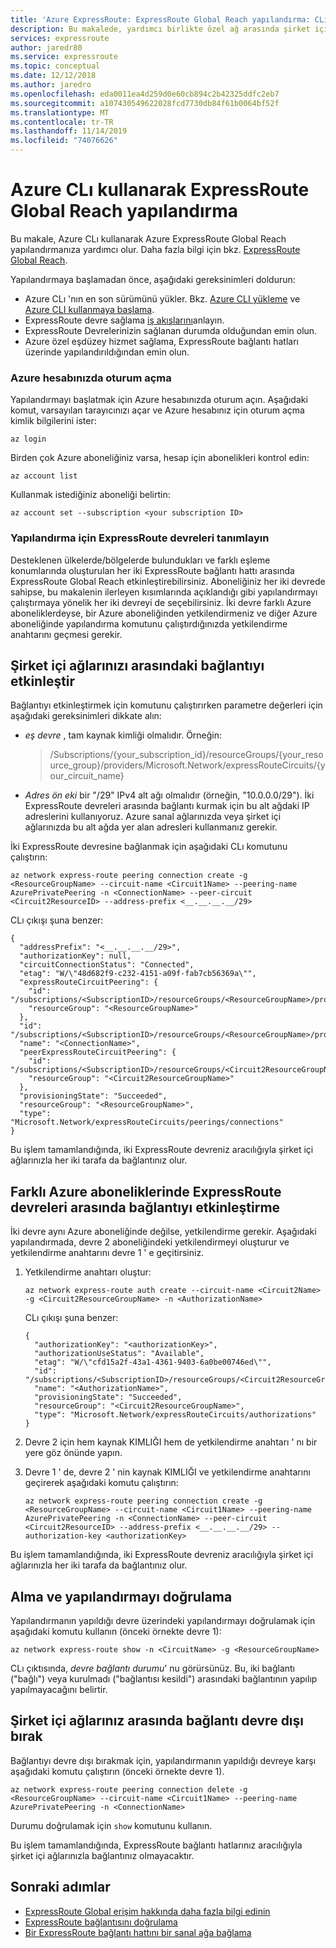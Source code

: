 ```yaml
---
title: 'Azure ExpressRoute: ExpressRoute Global Reach yapılandırma: CLı'
description: Bu makalede, yardımcı birlikte özel ağ arasında şirket içi ağlarınız ve Global erişim etkinleştirme yapmak için ExpressRoute bağlantı hattına bağlayın.
services: expressroute
author: jaredr80
ms.service: expressroute
ms.topic: conceptual
ms.date: 12/12/2018
ms.author: jaredro
ms.openlocfilehash: eda0011ea4d259d0e60cb894c2b42325ddfc2eb7
ms.sourcegitcommit: a107430549622028fcd7730db84f61b0064bf52f
ms.translationtype: MT
ms.contentlocale: tr-TR
ms.lasthandoff: 11/14/2019
ms.locfileid: "74076626"
---
```

# <a name="configure-expressroute-global-reach-by-using-the-azure-cli"></a>Azure CLı kullanarak ExpressRoute Global Reach yapılandırma

Bu makale, Azure CLı kullanarak Azure ExpressRoute Global Reach yapılandırmanıza yardımcı olur. Daha fazla bilgi için bkz. [ExpressRoute Global Reach](expressroute-global-reach.md).
 
Yapılandırmaya başlamadan önce, aşağıdaki gereksinimleri doldurun:

* Azure CLı 'nın en son sürümünü yükler. Bkz. [Azure CLI yükleme](/cli/azure/install-azure-cli) ve [Azure CLI kullanmaya başlama](/cli/azure/get-started-with-azure-cli).
* ExpressRoute devre sağlama [iş akışlarını](expressroute-workflows.md)anlayın.
* ExpressRoute Devrelerinizin sağlanan durumda olduğundan emin olun.
* Azure özel eşdüzey hizmet sağlama, ExpressRoute bağlantı hatları üzerinde yapılandırıldığından emin olun.  

### <a name="sign-in-to-your-azure-account"></a>Azure hesabınızda oturum açma

Yapılandırmayı başlatmak için Azure hesabınızda oturum açın. Aşağıdaki komut, varsayılan tarayıcınızı açar ve Azure hesabınız için oturum açma kimlik bilgilerini ister:  

```azurecli
az login
```

Birden çok Azure aboneliğiniz varsa, hesap için abonelikleri kontrol edin:

```azurecli
az account list
```

Kullanmak istediğiniz aboneliği belirtin:

```azurecli
az account set --subscription <your subscription ID>
```

### <a name="identify-your-expressroute-circuits-for-configuration"></a>Yapılandırma için ExpressRoute devreleri tanımlayın

Desteklenen ülkelerde/bölgelerde bulundukları ve farklı eşleme konumlarında oluşturulan her iki ExpressRoute bağlantı hattı arasında ExpressRoute Global Reach etkinleştirebilirsiniz. Aboneliğiniz her iki devrede sahipse, bu makalenin ilerleyen kısımlarında açıklandığı gibi yapılandırmayı çalıştırmaya yönelik her iki devreyi de seçebilirsiniz. İki devre farklı Azure aboneliklerdeyse, bir Azure aboneliğinden yetkilendirmeniz ve diğer Azure aboneliğinde yapılandırma komutunu çalıştırdığınızda yetkilendirme anahtarını geçmesi gerekir.

## <a name="enable-connectivity-between-your-on-premises-networks"></a>Şirket içi ağlarınızı arasındaki bağlantıyı etkinleştir

Bağlantıyı etkinleştirmek için komutunu çalıştırırken parametre değerleri için aşağıdaki gereksinimleri dikkate alın:

* *eş devre* , tam kaynak kimliği olmalıdır. Örneğin:

  > /Subscriptions/{your_subscription_id}/resourceGroups/{your_resource_group}/providers/Microsoft.Network/expressRouteCircuits/{your_circuit_name}

* *Adres ön eki* bir "/29" IPv4 alt ağı olmalıdır (örneğin, "10.0.0.0/29"). İki ExpressRoute devreleri arasında bağlantı kurmak için bu alt ağdaki IP adreslerini kullanıyoruz. Azure sanal ağlarınızda veya şirket içi ağlarınızda bu alt ağda yer alan adresleri kullanmanız gerekir.

İki ExpressRoute devresine bağlanmak için aşağıdaki CLı komutunu çalıştırın:

```azurecli
az network express-route peering connection create -g <ResourceGroupName> --circuit-name <Circuit1Name> --peering-name AzurePrivatePeering -n <ConnectionName> --peer-circuit <Circuit2ResourceID> --address-prefix <__.__.__.__/29>
```

CLı çıkışı şuna benzer:

```azurecli
{
  "addressPrefix": "<__.__.__.__/29>",
  "authorizationKey": null,
  "circuitConnectionStatus": "Connected",
  "etag": "W/\"48d682f9-c232-4151-a09f-fab7cb56369a\"",
  "expressRouteCircuitPeering": {
    "id": "/subscriptions/<SubscriptionID>/resourceGroups/<ResourceGroupName>/providers/Microsoft.Network/expressRouteCircuits/<Circuit1Name>/peerings/AzurePrivatePeering",
    "resourceGroup": "<ResourceGroupName>"
  },
  "id": "/subscriptions/<SubscriptionID>/resourceGroups/<ResourceGroupName>/providers/Microsoft.Network/expressRouteCircuits/<Circuit1Name>/peerings/AzurePrivatePeering/connections/<ConnectionName>",
  "name": "<ConnectionName>",
  "peerExpressRouteCircuitPeering": {
    "id": "/subscriptions/<SubscriptionID>/resourceGroups/<Circuit2ResourceGroupName>/providers/Microsoft.Network/expressRouteCircuits/<Circuit2Name>/peerings/AzurePrivatePeering",
    "resourceGroup": "<Circuit2ResourceGroupName>"
  },
  "provisioningState": "Succeeded",
  "resourceGroup": "<ResourceGroupName>",
  "type": "Microsoft.Network/expressRouteCircuits/peerings/connections"
}
```

Bu işlem tamamlandığında, iki ExpressRoute devreniz aracılığıyla şirket içi ağlarınızla her iki tarafa da bağlantınız olur.

## <a name="enable-connectivity-between-expressroute-circuits-in-different-azure-subscriptions"></a>Farklı Azure aboneliklerinde ExpressRoute devreleri arasında bağlantıyı etkinleştirme

İki devre aynı Azure aboneliğinde değilse, yetkilendirme gerekir. Aşağıdaki yapılandırmada, devre 2 aboneliğindeki yetkilendirmeyi oluşturur ve yetkilendirme anahtarını devre 1 ' e geçitirsiniz.

1. Yetkilendirme anahtarı oluştur:

   ```azurecli
   az network express-route auth create --circuit-name <Circuit2Name> -g <Circuit2ResourceGroupName> -n <AuthorizationName>
   ```

   CLı çıkışı şuna benzer:

   ```azurecli
   {
     "authorizationKey": "<authorizationKey>",
     "authorizationUseStatus": "Available",
     "etag": "W/\"cfd15a2f-43a1-4361-9403-6a0be00746ed\"",
     "id": "/subscriptions/<SubscriptionID>/resourceGroups/<Circuit2ResourceGroupName>/providers/Microsoft.Network/expressRouteCircuits/<Circuit2Name>/authorizations/<AuthorizationName>",
     "name": "<AuthorizationName>",
     "provisioningState": "Succeeded",
     "resourceGroup": "<Circuit2ResourceGroupName>",
     "type": "Microsoft.Network/expressRouteCircuits/authorizations"
   }
   ```

1. Devre 2 için hem kaynak KIMLIĞI hem de yetkilendirme anahtarı ' nı bir yere göz önünde yapın.

1. Devre 1 ' de, devre 2 ' nin kaynak KIMLIĞI ve yetkilendirme anahtarını geçirerek aşağıdaki komutu çalıştırın:

   ```azurecli
   az network express-route peering connection create -g <ResourceGroupName> --circuit-name <Circuit1Name> --peering-name AzurePrivatePeering -n <ConnectionName> --peer-circuit <Circuit2ResourceID> --address-prefix <__.__.__.__/29> --authorization-key <authorizationKey>
   ```

Bu işlem tamamlandığında, iki ExpressRoute devreniz aracılığıyla şirket içi ağlarınızla her iki tarafa da bağlantınız olur.

## <a name="get-and-verify-the-configuration"></a>Alma ve yapılandırmayı doğrulama

Yapılandırmanın yapıldığı devre üzerindeki yapılandırmayı doğrulamak için aşağıdaki komutu kullanın (önceki örnekte devre 1):

```azurecli
az network express-route show -n <CircuitName> -g <ResourceGroupName>
```

CLı çıktısında, *devre bağlantı durumu*' nu görürsünüz. Bu, iki bağlantı ("bağlı") veya kurulmadı ("bağlantısı kesildi") arasındaki bağlantının yapılıp yapılmayacağını belirtir. 

## <a name="disable-connectivity-between-your-on-premises-networks"></a>Şirket içi ağlarınız arasında bağlantı devre dışı bırak

Bağlantıyı devre dışı bırakmak için, yapılandırmanın yapıldığı devreye karşı aşağıdaki komutu çalıştırın (önceki örnekte devre 1).

```azurecli
az network express-route peering connection delete -g <ResourceGroupName> --circuit-name <Circuit1Name> --peering-name AzurePrivatePeering -n <ConnectionName>
```

Durumu doğrulamak için ```show``` komutunu kullanın.

Bu işlem tamamlandığında, ExpressRoute bağlantı hatlarınız aracılığıyla şirket içi ağlarınızla bağlantınız olmayacaktır.

## <a name="next-steps"></a>Sonraki adımlar

* [ExpressRoute Global erişim hakkında daha fazla bilgi edinin](expressroute-global-reach.md)
* [ExpressRoute bağlantısını doğrulama](expressroute-troubleshooting-expressroute-overview.md)
* [Bir ExpressRoute bağlantı hattını bir sanal ağa bağlama](expressroute-howto-linkvnet-arm.md)
